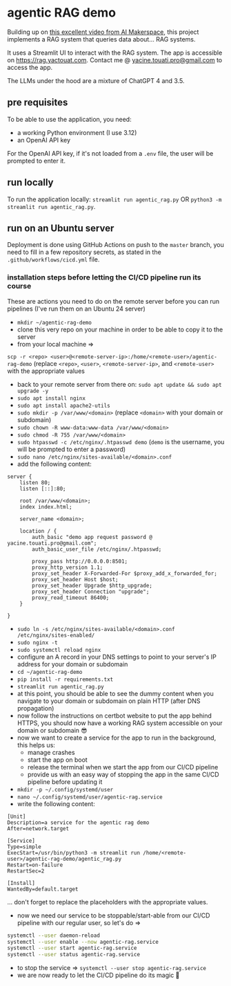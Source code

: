 # agentic RAG demo

Building up on [this excellent video from AI Makerspace](https://www.youtube.com/watch?v=SEA3eJrDc-k), this project implements a RAG system that queries data about... RAG systems.

It uses a Streamlit UI to interact with the RAG system. The app is accessible on https://rag.yactouat.com. Contact me @ yacine.touati.pro@gmail.com to access the app.

The LLMs under the hood are a mixture of ChatGPT 4 and 3.5.

## pre requisites

To be able to use the application, you need:

- a working Python environment (I use 3.12)
- an OpenAI API key

For the OpenAI API key, if it's not loaded from a `.env` file, the user will be prompted to enter it.

## run locally

To run the application locally: `streamlit run agentic_rag.py` OR `python3 -m streamlit run agentic_rag.py`.

## run on an Ubuntu server

Deployment is done using GitHub Actions on push to the `master` branch, you need to fill in a few repository secrets, as stated in the `.github/workflows/cicd.yml` file.

### installation steps before letting the CI/CD pipeline run its course

These are actions you need to do on the remote server before you can run pipelines (I've run them on an Ubuntu 24 server)

- `mkdir ~/agentic-rag-demo`
- clone this very repo on your machine in order to be able to copy it to the server
- from your local machine => 

`scp -r <repo> <user>@<remote-server-ip>:/home/<remote-user>/agentic-rag-demo` (replace `<repo>`, `<user>`, `<remote-server-ip>`, and `<remote-user>` with the appropriate values

- back to your remote server from there on: `sudo apt update && sudo apt upgrade -y`
- `sudo apt install nginx`
- `sudo apt install apache2-utils`
- `sudo mkdir -p /var/www/<domain>` (replace `<domain>` with your domain or subdomain)
- `sudo chown -R www-data:www-data /var/www/<domain>`
- `sudo chmod -R 755 /var/www/<domain>`
- `sudo htpasswd -c /etc/nginx/.htpasswd demo` (`demo` is the username, you will be prompted to enter a password)
- `sudo nano /etc/nginx/sites-available/<domain>.conf`
- add the following content:

```
server {
    listen 80;
    listen [::]:80;

    root /var/www/<domain>;
    index index.html;

    server_name <domain>;

    location / {
        auth_basic "demo app request password @ yacine.touati.pro@gmail.com";
        auth_basic_user_file /etc/nginx/.htpasswd;
    
        proxy_pass http://0.0.0.0:8501;
        proxy_http_version 1.1;
        proxy_set_header X-Forwarded-For $proxy_add_x_forwarded_for;
        proxy_set_header Host $host;
        proxy_set_header Upgrade $http_upgrade;
        proxy_set_header Connection "upgrade";
        proxy_read_timeout 86400;
    }

}
```

- `sudo ln -s /etc/nginx/sites-available/<domain>.conf /etc/nginx/sites-enabled/`
- `sudo nginx -t`
- `sudo systemctl reload nginx`
- configure an A record in your DNS settings to point to your server's IP address for your domain or subdomain
- `cd ~/agentic-rag-demo`
- `pip install -r requirements.txt`
- `streamlit run agentic_rag.py`
- at this point, you should be able to see the dummy content when you navigate to your domain or subdomain on plain HTTP (after DNS propagation)
- now follow the instructions on certbot website to put the app behind HTTPS, you should now have a working RAG system accessible on your domain or subdomain 😎
- now we want to create a service for the app to run in the background, this helps us:
  - manage crashes
  - start the app on boot
  - release the terminal when we start the app from our CI/CD pipeline
  - provide us with an easy way of stopping the app in the same CI/CD pipeline before updating it
- `mkdir -p ~/.config/systemd/user`
- `nano ~/.config/systemd/user/agentic-rag.service`
- write the following content:

```
[Unit]
Description=a service for the agentic rag demo
After=network.target

[Service]
Type=simple
ExecStart=/usr/bin/python3 -m streamlit run /home/<remote-user>/agentic-rag-demo/agentic_rag.py
Restart=on-failure
RestartSec=2

[Install]
WantedBy=default.target
```

... don't forget to replace the placeholders with the appropriate values.

- now we need our service to be stoppable/start-able from our CI/CD pipeline with our regular user, so let's do =>

```bash
systemctl --user daemon-reload
systemctl --user enable --now agentic-rag.service
systemctl --user start agentic-rag.service
systemctl --user status agentic-rag.service
```

- to stop the service => `systemctl --user stop agentic-rag.service`
- we are now ready to let the CI/CD pipeline do its magic 🚀